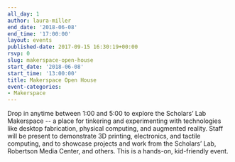 ```yaml
---
all_day: 1
author: laura-miller
end_date: '2018-06-08'
end_time: '17:00:00'
layout: events
published-date: 2017-09-15 16:30:19+00:00
rsvp: 0
slug: makerspace-open-house
start_date: '2018-06-08'
start_time: '13:00:00'
title: Makerspace Open House
event-categories:
- Makerspace
---
```


Drop in anytime between 1:00 and 5:00 to explore the Scholars’ Lab Makerspace -- a place for tinkering and experimenting with technologies like desktop fabrication, physical computing, and augmented reality. Staff will be present to demonstrate 3D printing, electronics, and tactile computing, and to showcase projects and work from the Scholars’ Lab, Robertson Media Center, and others. This is a hands-on, kid-friendly event.
